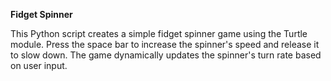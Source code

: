 **Fidget Spinner**

This Python script creates a simple fidget spinner game using the Turtle module. Press the space bar to increase the spinner's speed and release it to slow down. The game dynamically updates the spinner's turn rate based on user input.
